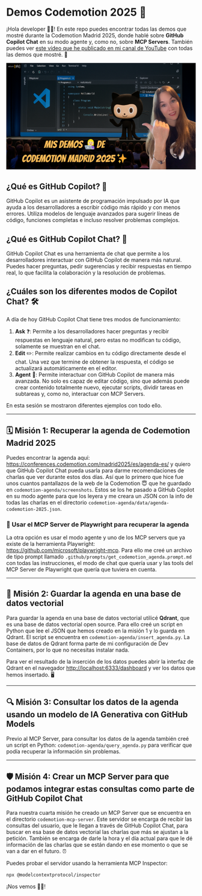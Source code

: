 # Demos Codemotion 2025 🚀

¡Hola developer 👋🏻! En este repo puedes encontrar todas las demos que mostré durante la Codemotion Madrid 2025, donde hablé sobre **GitHub Copilot Chat** en su modo agente y, como no, sobre **MCP Servers**. También puedes ver [este vídeo que he publicado en mi canal de YouTube](https://youtu.be/wvtoy_z99xI) con todas las demos que mostré. 🎥

[![Codemotion Madrid 2025](images/mis%20demos%20de%20codemotion%20madrid%202025.png)](https://youtu.be/wvtoy_z99xI)

## ¿Qué es GitHub Copilot? 🤖

GitHub Copilot es un asistente de programación impulsado por IA que ayuda a los desarrolladores a escribir código más rápido y con menos errores. Utiliza modelos de lenguaje avanzados para sugerir líneas de código, funciones completas e incluso resolver problemas complejos.

## ¿Qué es GitHub Copilot Chat? 💬

GitHub Copilot Chat es una herramienta de chat que permite a los desarrolladores interactuar con GitHub Copilot de manera más natural. Puedes hacer preguntas, pedir sugerencias y recibir respuestas en tiempo real, lo que facilita la colaboración y la resolución de problemas.

## ¿Cuáles son los diferentes modos de Copilot Chat? 🛠️

A día de hoy GitHub Copilot Chat tiene tres modos de funcionamiento:
1. **Ask** ❓: Permite a los desarrolladores hacer preguntas y recibir respuestas en lenguaje natural, pero estas no modifican tu código, solamente se muestran en el chat.
2. **Edit** ✏️: Permite realizar cambios en tu código directamente desde el chat. Una vez que termine de obtener la respuesta, el código se actualizará automáticamente en el editor.
3. **Agent** 🤝: Permite interactuar con GitHub Copilot de manera más avanzada. No solo es capaz de editar código, sino que además puede crear contenido totalmente nuevo, ejecutar scripts, dividir tareas en subtareas y, como no, interactuar con MCP Servers.

En esta sesión se mostraron diferentes ejemplos con todo ello.

---

## 🗓️ Misión 1: Recuperar la agenda de Codemotion Madrid 2025

Puedes encontrar la agenda aquí: https://conferences.codemotion.com/madrid2025/es/agenda-es/ y quiero que GitHub Copilot Chat pueda usarla para darme recomendaciones de charlas que ver durante estos dos días. Así que lo primero que hice fue unos cuantos pantallazos de la web de la Codemotion 😇 que he guardado en `codemotion-agenda/screenshots`. Estos se los he pasado a GitHub Copilot en su modo agente para que los leyera y me creara un JSON con la info de todas las charlas en el directorio `codemotion-agenda/data/agenda-codemotion-2025.json`.

### 🤖 Usar el MCP Server de Playwright para recuperar la agenda

La otra opción es usar el modo agente y uno de los MCP servers que ya existe de la herramienta Playwright: https://github.com/microsoft/playwright-mcp. Para ello me creé un archivo de tipo prompt llamado `.github/prompts/get_codemotion_agenda.prompt.md` con todas las instrucciones, el modo de chat que quería usar y las tools del MCP Server de Playwright que quería que tuviera en cuenta.

---

## 🧠 Misión 2: Guardar la agenda en una base de datos vectorial

Para guardar la agenda en una base de datos vectorial utilicé **Qdrant**, que es una base de datos vectorial open source. Para ello creé un script en Python que lee el JSON que hemos creado en la misión 1 y lo guarda en Qdrant. El script se encuentra en `codemotion-agenda/insert_agenda.py`. La base de datos de Qdrant forma parte de mi configuración de Dev Containers, por lo que no necesitas instalar nada. 

Para ver el resultado de la inserción de los datos puedes abrir la interfaz de Qdrant en el navegador [http://localhost:6333/dashboard](http://localhost:6333/dashboard) y ver los datos que hemos insertado. 🖥️

---

## 🔍 Misión 3: Consultar los datos de la agenda usando un modelo de IA Generativa con GitHub Models

Previo al MCP Server, para consultar los datos de la agenda también creé un script en Python: `codemotion-agenda/query_agenda.py` para verificar que podía recuperar la información sin problemas.

---

## 🛡️ Misión 4: Crear un MCP Server para que podamos integrar estas consultas como parte de GitHub Copilot Chat

Para nuestra cuarta misión he creado un MCP Server que se encuentra en el directorio `codemotion-mcp-server`. Este servidor se encarga de recibir las consultas del usuario, que le llegan a través de GitHub Copilot Chat, para buscar en esa base de datos vectorial las charlas que más se ajustan a la petición. También se encarga de darle la hora y el día actual para que le dé información de las charlas que se están dando en ese momento o que se van a dar en el futuro. ⏰

Puedes probar el servidor usando la herramienta MCP Inspector:

```bash
npx @modelcontextprotocol/inspector
```

¡Nos vemos 👋🏻!